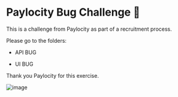 # Paylocity Bug Challenge 🐛 
This is a challenge from Paylocity as part of a recruitment process.

Please go to the folders:

+ API BUG

+ UI BUG

Thank you Paylocity for this exercise.

![image](https://github.com/user-attachments/assets/c8588f4c-24ce-40ea-8d19-f794c8b408d7)

